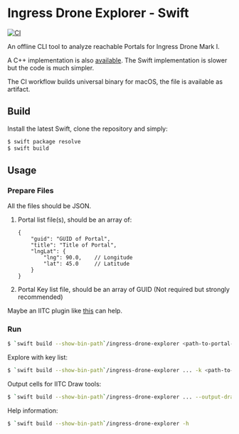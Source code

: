# Ingress Drone Explorer - Swift

[![CI](https://github.com/lucka-me/ingress-drone-explorer-swift/actions/workflows/ci.yml/badge.svg)](https://github.com/lucka-me/ingress-drone-explorer-swift/actions/workflows/ci.yml "CI Workflow")

An offline CLI tool to analyze reachable Portals for Ingress Drone Mark I.

A C++ implementation is also [available](https://github.com/lucka-me/ingress-drone-explorer-cpp).
The Swift implementation is slower but the code is much simpler.

The CI workflow builds universal binary for macOS, the file is available as artifact.

## Build

Install the latest Swift, clone the repository and simply:

```sh
$ swift package resolve
$ swift build
```

## Usage

### Prepare Files

All the files should be JSON.

1. Portal list file(s), should be an array of:
    ```jsonc
    {
        "guid": "GUID of Portal",
        "title": "Title of Portal",
        "lngLat": {
            "lng": 90.0,    // Longitude
            "lat": 45.0     // Latitude
        }
    }
    ```
2. Portal Key list file, should be an array of GUID (Not required but strongly recommended)

Maybe an IITC plugin like [this](https://github.com/lucka-me/toolkit/tree/master/Ingress/Portal-List-Exporter) can help.

### Run

```sh
$ `swift build --show-bin-path`/ingress-drone-explorer <path-to-portal-list-files> -s <start point>
```

Explore with key list:
```sh
$ `swift build --show-bin-path`/ingress-drone-explorer ... -k <path-to-key-list-file>
```

Output cells for IITC Draw tools:
```sh
$ `swift build --show-bin-path`/ingress-drone-explorer ... --output-drawn-items <path-to-output>
```

Help information:
```sh
$ `swift build --show-bin-path`/ingress-drone-explorer -h
```